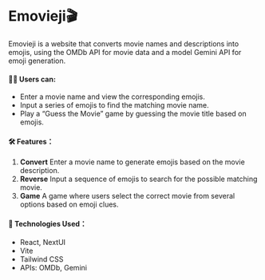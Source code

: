 
# Emovieji🎬 
Emovieji is a website that converts movie names and descriptions into emojis, using the OMDb API for movie data and a model Gemini API for emoji generation. 

#### 🧑‍💻 Users can:
- Enter a movie name and view the corresponding emojis.
- Input a series of emojis to find the matching movie name.
- Play a “Guess the Movie” game by guessing the movie title based on emojis.


#### 🛠 Features️：
1. **Convert** Enter a movie name to generate emojis based on the movie description.
2. **Reverse** Input a sequence of emojis to search for the possible matching movie.
3. **Game** A game where users select the correct movie from several options based on emoji clues.

#### 🔮 Technologies Used：
- React, NextUI
- Vite
- Tailwind CSS
- APIs: OMDb, Gemini
